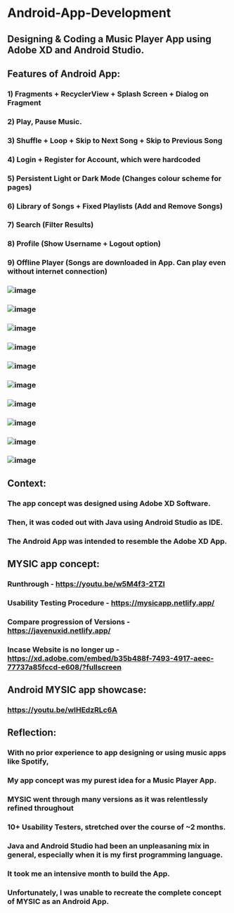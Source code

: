 # Android-App-Development
## Designing & Coding a Music Player App using Adobe XD and Android Studio. 

## Features of Android App:
### 1) Fragments + RecyclerView + Splash Screen + Dialog on Fragment
### 2) Play, Pause Music.
### 3) Shuffle + Loop + Skip to Next Song + Skip to Previous Song
### 4) Login + Register for Account, which were hardcoded
### 5) Persistent Light or Dark Mode (Changes colour scheme for pages)
### 6) Library of Songs + Fixed Playlists (Add and Remove Songs)
### 7) Search (Filter Results)
### 8) Profile (Show Username + Logout option)
### 9) Offline Player (Songs are downloaded in App. Can play even without internet connection)

### ![image](https://user-images.githubusercontent.com/107395637/213604044-eed2242e-faa0-44c9-8202-af92d16c481a.png)
### ![image](https://user-images.githubusercontent.com/107395637/213604190-6f40285d-12c6-4ea8-b9a3-544762fd95aa.png)
### ![image](https://user-images.githubusercontent.com/107395637/213604574-91bf0c96-0a1d-447a-b5bd-5d9b30c90733.png)
### ![image](https://user-images.githubusercontent.com/107395637/213604671-45405ae8-ca50-4283-b3cf-f459ca545cd3.png)
### ![image](https://user-images.githubusercontent.com/107395637/213604715-0c82f479-0d11-4a25-b5af-ea3c4b4547d9.png)
### ![image](https://user-images.githubusercontent.com/107395637/213604753-e2c48884-8886-416c-87f8-2799617842d6.png)
### ![image](https://user-images.githubusercontent.com/107395637/213604441-49609306-18aa-4ebb-a370-b06cc3fae151.png)
### ![image](https://user-images.githubusercontent.com/107395637/213604885-fb2c120a-15a2-4ad8-8803-9ea3a9f4f290.png)
### ![image](https://user-images.githubusercontent.com/107395637/213604933-2df649ea-d829-40d6-bdf7-d4fb804be8ed.png)
### ![image](https://user-images.githubusercontent.com/107395637/213605175-426e2d43-23b0-4823-b4c6-8d16834f9247.png)

## Context:  
### The app concept was designed using Adobe XD Software.
### Then, it was coded out with Java using Android Studio as IDE.
### The Android App was intended to resemble the Adobe XD App.

## MYSIC app concept:  
### Runthrough - https://youtu.be/w5M4f3-2TZI  
### Usability Testing Procedure - https://mysicapp.netlify.app/  
### Compare progression of Versions - https://javenuxid.netlify.app/   
### Incase Website is no longer up - https://xd.adobe.com/embed/b35b488f-7493-4917-aeec-77737a85fccd-e608/?fullscreen  

## Android MYSIC app showcase:  
### https://youtu.be/wIHEdzRLc6A  

## Reflection:  
### With no prior experience to app designing or using music apps like Spotify,   
### My app concept was my purest idea for a Music Player App.

### MYSIC went through many versions as it was relentlessly refined throughout  
### 10+ Usability Testers, stretched over the course of ~2 months.  

### Java and Android Studio had been an unpleasaning mix in general, especially when it is my first programming language.  
### It took me an intensive month to build the App.   
### Unfortunately, I was unable to recreate the complete concept of MYSIC as an Android App.
